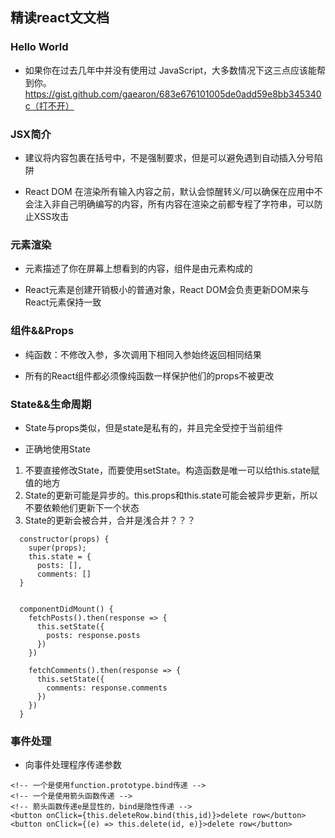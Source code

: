 ## 精读react文文档

### Hello World
- 如果你在过去几年中并没有使用过 JavaScript，大多数情况下这三点应该能帮到你。
https://gist.github.com/gaearon/683e676101005de0add59e8bb345340c（打不开）

### JSX简介
- 建议将内容包裹在括号中，不是强制要求，但是可以避免遇到自动插入分号陷阱

- React DOM 在渲染所有输入内容之前，默认会惊醒转义/可以确保在应用中不会注入非自己明确编写的内容，所有内容在渲染之前都专程了字符串，可以防止XSS攻击


### 元素渲染
- 元素描述了你在屏幕上想看到的内容，组件是由元素构成的

- React元素是创建开销极小的普通对象，React DOM会负责更新DOM来与React元素保持一致

### 组件&&Props
- 纯函数：不修改入参，多次调用下相同入参始终返回相同结果

- 所有的React组件都必须像纯函数一样保护他们的props不被更改

### State&&生命周期
- State与props类似，但是state是私有的，并且完全受控于当前组件

- 正确地使用State
1. 不要直接修改State，而要使用setState。构造函数是唯一可以给this.state赋值的地方
2. State的更新可能是异步的。this.props和this.state可能会被异步更新，所以不要依赖他们更新下一个状态
3. State的更新会被合并，合并是浅合并？？？
```
  constructor(props) {
    super(props);
    this.state = {
      posts: [],
      comments: []
  }


  componentDidMount() {
    fetchPosts().then(response => {
      this.setState({
        posts: response.posts
      })
    })

    fetchComments().then(response => {
      this.setState({
        comments: response.comments
      })
    })
  }
```

### 事件处理
- 向事件处理程序传递参数
```
<!-- 一个是使用function.prototype.bind传递 -->
<!-- 一个是使用箭头函数传递 -->
<!-- 箭头函数传递e是显性的，bind是隐性传递 -->
<button onClick={this.deleteRow.bind(this,id)}>delete row</button>
<button onClick={(e) => this.delete(id, e)}>delete row</button>
```